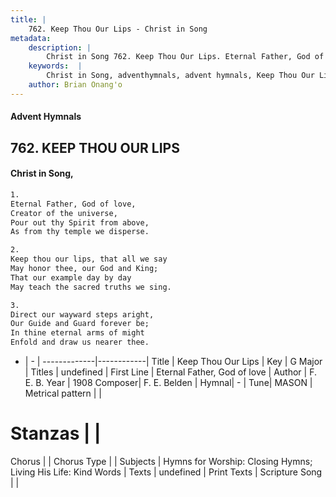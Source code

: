 ```yaml
---
title: |
    762. Keep Thou Our Lips - Christ in Song
metadata:
    description: |
        Christ in Song 762. Keep Thou Our Lips. Eternal Father, God of love, Creator of the universe, Pour out thy Spirit from above, As from thy temple we disperse.
    keywords:  |
        Christ in Song, adventhymnals, advent hymnals, Keep Thou Our Lips, Eternal Father, God of love. 
    author: Brian Onang'o
---
```


#### Advent Hymnals
## 762. KEEP THOU OUR LIPS
####  Christ in Song,

```txt
1.
Eternal Father, God of love,
Creator of the universe,
Pour out thy Spirit from above,
As from thy temple we disperse.

2.
Keep thou our lips, that all we say
May honor thee, our God and King;
That our example day by day
May teach the sacred truths we sing.

3.
Direct our wayward steps aright,
Our Guide and Guard forever be;
In thine eternal arms of might
Enfold and draw us nearer thee.

```

- |   -  |
-------------|------------|
Title | Keep Thou Our Lips |
Key | G Major |
Titles | undefined |
First Line | Eternal Father, God of love |
Author | F. E. B.
Year | 1908
Composer| F. E. Belden |
Hymnal|  - |
Tune| MASON |
Metrical pattern | |
# Stanzas |  |
Chorus |  |
Chorus Type |  |
Subjects | Hymns for Worship: Closing Hymns; Living His Life: Kind Words |
Texts | undefined |
Print Texts | 
Scripture Song |  |
    
